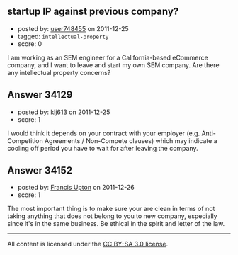 ## startup IP against previous company?

- posted by: [user748455](https://stackexchange.com/users/-1/15224-user748455) on 2011-12-25
- tagged: `intellectual-property`
- score: 0

I am working as an SEM engineer for a California-based eCommerce company, and I want to leave and start my own SEM company. Are there any intellectual property concerns?


## Answer 34129

- posted by: [klj613](https://stackexchange.com/users/-1/15225-klj613) on 2011-12-25
- score: 1

I would think it depends on your contract with your employer (e.g. Anti-Competition Agreements / Non-Compete clauses) which may indicate a cooling off period you have to wait for after leaving the company.


## Answer 34152

- posted by: [Francis Upton](https://stackexchange.com/users/-1/12708-francis-upton) on 2011-12-26
- score: 1

The most important thing is to make sure your are clean in terms of not taking anything that does not belong to you to new company, especially since it's in the same business. Be ethical in the spirit and letter of the law.



---

All content is licensed under the [CC BY-SA 3.0 license](https://creativecommons.org/licenses/by-sa/3.0/).
